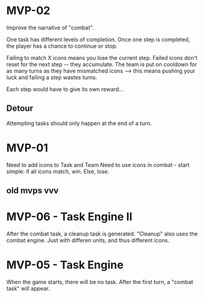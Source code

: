 # MVP-02
Improve the narrative of "combat".

One task has different levels of completion.
Once one step is completed, the player has a chance to continue or stop.

Failing to match X icons means you lose the current step.
Failed icons don't reset for the next step -- they accumulate.
The team is put on cooldown for as many turns as they have mismatched icons
--> this means pushing your luck and failing a step wastes turns.

Each step would have to give its own reward... 

## Detour
Attempting tasks should only happen at the end of a turn. 

# MVP-01
Need to add icons to Task and Team
Need to use icons in combat - start simple: if all icons match, win. Else, lose.

## old mvps vvv
# MVP-06 - Task Engine II
After the combat task, a cleanup task is generated.
    "Cleanup" also uses the combat engine. Just with differen units, and thus different icons.
# MVP-05 - Task Engine
When the game starts, there will be no task.
After the first turn, a "combat task" will appear.

